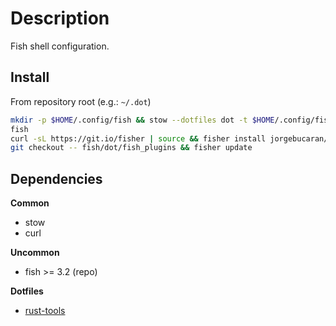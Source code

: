 <!-- vim: set colorcolumn=80: -->
# Description

Fish shell configuration.

## Install

From repository root (e.g.: `~/.dot`)

```bash
mkdir -p $HOME/.config/fish && stow --dotfiles dot -t $HOME/.config/fish -d fish/
fish
curl -sL https://git.io/fisher | source && fisher install jorgebucaran/fisher
git checkout -- fish/dot/fish_plugins && fisher update
```

## Dependencies

**Common**
- stow
- curl

**Uncommon**
- fish >= 3.2 (repo)

**Dotfiles**
- [rust-tools](rust-tools/INSTALL.md)
